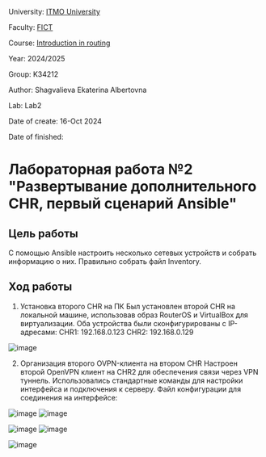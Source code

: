 University: [ITMO University](https://itmo.ru/ru/)

Faculty: [FICT](https://fict.itmo.ru)

Course: [Introduction in routing](https://github.com/itmo-ict-faculty/introduction-in-routing)

Year: 2024/2025

Group: K34212

Author: Shagvalieva Ekaterina Albertovna

Lab: Lab2

Date of create: 16-Oct 2024

Date of finished: 

# Лабораторная работa №2 "Развертывание дополнительного CHR, первый сценарий Ansible"

## Цель работы

С помощью Ansible настроить несколько сетевых устройств и собрать информацию о них. Правильно собрать файл Inventory.

## Ход работы

1. Установка второго CHR на ПК
   Был установлен второй CHR на локальной машине, использовав образ RouterOS и VirtualBox для виртуализации. Оба устройства были сконфигурированы с IP-адресами:
   CHR1: 192.168.0.123
   CHR2: 192.168.0.129

![image](https://github.com/user-attachments/assets/e997fc82-173e-4e4f-8161-98fb2ab0b3fb)

2. Организация второго OVPN-клиента на втором CHR
   Настроен второй OpenVPN клиент на CHR2 для обеспечения связи через VPN туннель. Использовались стандартные команды для настройки интерфейса и подключения к серверу. Файл конфигурации для соединения на интерфейсе:


![image](https://github.com/user-attachments/assets/701b2ae3-edbc-4d88-a05d-e46a4ec5a014)
![image](https://github.com/user-attachments/assets/69accc23-a7f7-4a21-b2d6-39cfa6ce0e85)

![image](https://github.com/user-attachments/assets/356f13fe-3f2a-4f72-a6fa-1361e00ed226)
![image](https://github.com/user-attachments/assets/e26415f0-4b52-4e9d-a354-ef10135af657)


![image](https://github.com/user-attachments/assets/956699b2-780b-495f-82a2-77d9b4f714de)





